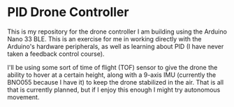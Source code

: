 # PID Drone Controller

This is my repository for the drone controller I am building using the Arduino
Nano 33 BLE. This is an exercise for me in working directly with the Arduino's
hardware peripherals, as well as learning about PID (I have never taken a
feedback control course).

I'll be using some sort of time of flight (TOF) sensor to give the drone the
ability to hover at a certain height, along with a 9-axis IMU (currently the
BNO055 because I have it) to keep the drone stabilized in the air. That is all
that is currently planned, but if I enjoy this enough I might try autonomous
movement.
